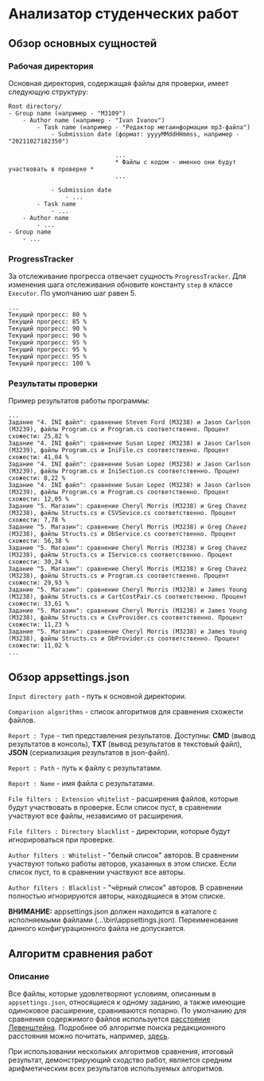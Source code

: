 # Анализатор студенческих работ

## Обзор основных сущностей

### Рабочая директория

Основная директория, содержащая файлы для проверки, имеет следующую структуру:
```
Root directory/
- Group name (например - "M3109")
	- Author name (например - "Ivan Ivanov")
		- Task name (например - "Редактор метаинформации mp3-файла")
			- Submission date (формат: yyyyMMddHHmmss, например - "20211027182350")
      
                              ...
                              * Файлы с кодом - именно они будут участвовать в проверке *
                              ...
                              
			- Submission date
				- ...
		- Task name
			- ...
	- Author name
		- ...
- Group name
	- ...
```

### ProgressTracker

За отслеживание прогресса отвечает сущность `ProgressTracker`. Для изменения шага отслеживания обновите константу `step` в классе `Executor`. По умолчанию шаг равен 5.
```
...
Текущий прогресс: 80 %
Текущий прогресс: 85 %
Текущий прогресс: 90 %
Текущий прогресс: 90 %
Текущий прогресс: 95 %
Текущий прогресс: 95 %
Текущий прогресс: 95 %
Текущий прогресс: 100 %
```

### Результаты проверки

Пример результатов работы программы:
```
...
Задание "4. INI файл": сравнение Steven Ford (M3238) и Jason Carlson (M3239), файлы Program.cs и Program.cs соответственно. Процент схожести: 25,82 %
Задание "4. INI файл": сравнение Susan Lopez (M3238) и Jason Carlson (M3239), файлы Program.cs и IniFile.cs соответственно. Процент схожести: 41,04 %
Задание "4. INI файл": сравнение Susan Lopez (M3238) и Jason Carlson (M3239), файлы Program.cs и IniSection.cs соответственно. Процент схожести: 8,22 %
Задание "4. INI файл": сравнение Susan Lopez (M3238) и Jason Carlson (M3239), файлы Program.cs и Program.cs соответственно. Процент схожести: 12,05 %
Задание "5. Магазин": сравнение Cheryl Morris (M3238) и Greg Chavez (M3238), файлы Structs.cs и CSVSevice.cs соответственно. Процент схожести: 7,78 %
Задание "5. Магазин": сравнение Cheryl Morris (M3238) и Greg Chavez (M3238), файлы Structs.cs и DbService.cs соответственно. Процент схожести: 56,38 %
Задание "5. Магазин": сравнение Cheryl Morris (M3238) и Greg Chavez (M3238), файлы Structs.cs и IService.cs соответственно. Процент схожести: 30,24 %
Задание "5. Магазин": сравнение Cheryl Morris (M3238) и Greg Chavez (M3238), файлы Structs.cs и Program.cs соответственно. Процент схожести: 29,93 %
Задание "5. Магазин": сравнение Cheryl Morris (M3238) и James Young (M3238), файлы Structs.cs и CartCostPair.cs соответственно. Процент схожести: 33,61 %
Задание "5. Магазин": сравнение Cheryl Morris (M3238) и James Young (M3238), файлы Structs.cs и CsvProvider.cs соответственно. Процент схожести: 11,23 %
Задание "5. Магазин": сравнение Cheryl Morris (M3238) и James Young (M3238), файлы Structs.cs и DbProvider.cs соответственно. Процент схожести: 11,02 %
...
```

## Обзор appsettings.json

`Input directory path` - путь к основной директории.

`Comparison algorithms` - список алгоритмов для сравнения схожести файлов.

`Report : Type` - тип представления результатов. Доступны: **CMD** (вывод результатов в консоль), **TXT** (вывод результатов в текстовый файл), **JSON** (сериализация результатов в json-файл).

`Report : Path` - путь к файлу с результатами.

`Report : Name` - имя файла с результатами.

`File filters : Extension whitelist` - расширения файлов, которые будут участвовать в проверке. Если список пуст, в сравнении участвуют все файлы, независимо от расширения.

`File filters : Directory blacklist` - директории, которые будут игнорироваться при проверке.

`Author filters : Whitelist` - "белый список" авторов. В сравнении участвуют только работы авторов, указанных в этом списке. Если список пуст, то в сравнении участвуют все авторы.

`Author filters : Blacklist` - "чёрный список" авторов. В сравнении полностью игнорируются авторы, находящиеся в этом списке.

**ВНИМАНИЕ:** appsettings.json должен находится в каталоге с исполняемыми файлами (...\bin\appsettings.json). Переименование данного конфигурационного файла не допускается.

## Алгоритм сравнения работ

### Описание

Все файлы, которые удовлетворяют условиям, описанным в `appsettings.json`, относящиеся к одному заданию, а также имеющие одиноковое расширение, сравниваются попарно. По умолчанию для сравнения содержимого файлов используется [расстояние Левенштейна](https://ru.wikipedia.org/wiki/%D0%A0%D0%B0%D1%81%D1%81%D1%82%D0%BE%D1%8F%D0%BD%D0%B8%D0%B5_%D0%9B%D0%B5%D0%B2%D0%B5%D0%BD%D1%88%D1%82%D0%B5%D0%B9%D0%BD%D0%B0). Подробнее об алгоритме поиска редакционного расстояния можно почитать, например, [здесь](https://habr.com/ru/post/676858/).

При использовании нескольких алгоритмов сравнения, итоговый результат, демонстрирующий сходство работ, является средним арифметическим всех результатов используемых алгоритмов.
